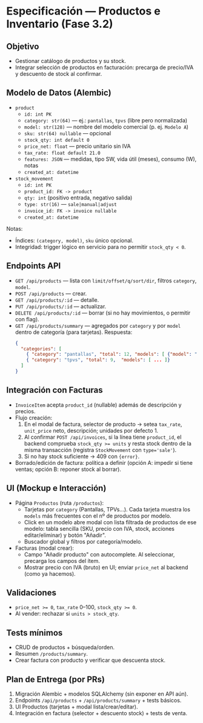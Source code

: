 # Especificación — Productos e Inventario (Fase 3.2)

## Objetivo
- Gestionar catálogo de productos y su stock.
- Integrar selección de productos en facturación: precarga de precio/IVA y descuento de stock al confirmar.

## Modelo de Datos (Alembic)
- `product`
  - `id: int PK`
  - `category: str(64)` — ej.: `pantallas`, `tpvs` (libre pero normalizada)
  - `model: str(128)` — nombre del modelo comercial (p. ej. `Modelo A`)
  - `sku: str(64) nullable` — opcional
  - `stock_qty: int default 0`
  - `price_net: float` — precio unitario sin IVA
  - `tax_rate: float default 21.0`
  - `features: JSON` — medidas, tipo SW, vida útil (meses), consumo (W), notas
  - `created_at: datetime`
- `stock_movement`
  - `id: int PK`
  - `product_id: FK -> product`
  - `qty: int` (positivo entrada, negativo salida)
  - `type: str(16)` — `sale|manual|adjust`
  - `invoice_id: FK -> invoice nullable`
  - `created_at: datetime`

Notas:
- Índices: `(category, model)`, `sku` único opcional.
- Integridad: trigger lógico en servicio para no permitir `stock_qty < 0`.

## Endpoints API
- `GET /api/products` — lista con `limit/offset/q/sort/dir`, filtros `category`, `model`.
- `POST /api/products` — crear.
- `GET /api/products/:id` — detalle.
- `PUT /api/products/:id` — actualizar.
- `DELETE /api/products/:id` — borrar (si no hay movimientos, o permitir con flag).
- `GET /api/products/summary` — agregados por `category` y por `model` dentro de categoría (para tarjetas). Respuesta:
  ```json
  {
    "categories": [
      { "category": "pantallas", "total": 12, "models": [ {"model": "Modelo 1", "count": 5}, {"model": "Modelo 2", "count": 7} ]},
      { "category": "tpvs", "total": 9,  "models": [ ... ]}
    ]
  }
  ```

## Integración con Facturas
- `InvoiceItem` acepta `product_id` (nullable) además de descripción y precios.
- Flujo creación:
  1) En el modal de factura, selector de producto → setea `tax_rate`, `unit_price` neto, descripción; unidades por defecto 1.
  2) Al confirmar `POST /api/invoices`, si la línea tiene `product_id`, el backend comprueba `stock_qty >= units` y resta stock dentro de la misma transacción (registra `StockMovement` con `type='sale'`).
  3) Si no hay stock suficiente → 409 con `{error}`.
- Borrado/edición de factura: política a definir (opción A: impedir si tiene ventas; opción B: reponer stock al borrar).

## UI (Mockup e Interacción)
- Página `Productos` (ruta `/productos`):
  - Tarjetas por `category` (Pantallas, TPVs...). Cada tarjeta muestra los `models` más frecuentes con el nº de productos por modelo.
  - Click en un modelo abre modal con lista filtrada de productos de ese modelo: tabla sencilla (SKU, precio con IVA, stock, acciones editar/eliminar) y botón "Añadir".
  - Buscador global y filtros por categoría/modelo.
- Facturas (modal crear):
  - Campo "Añadir producto" con autocomplete. Al seleccionar, precarga los campos del ítem.
  - Mostrar precio con IVA (bruto) en UI; enviar `price_net` al backend (como ya hacemos).

## Validaciones
- `price_net >= 0`, `tax_rate` 0–100, `stock_qty >= 0`.
- Al vender: rechazar si `units > stock_qty`.

## Tests mínimos
- CRUD de productos + búsqueda/orden.
- Resumen `/products/summary`.
- Crear factura con producto y verificar que descuenta stock.

## Plan de Entrega (por PRs)
1) Migración Alembic + modelos SQLAlchemy (sin exponer en API aún).
2) Endpoints `/api/products` + `/api/products/summary` + tests básicos.
3) UI Productos (tarjetas + modal lista/crear/editar).
4) Integración en factura (selector + descuento stock) + tests de venta.


